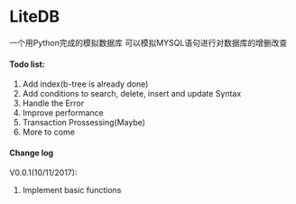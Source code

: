 **LiteDB**
====
一个用Python完成的模拟数据库
可以模拟MYSQL语句进行对数据库的增删改查

#### Todo list:
1. Add index(b-tree is already done)
2. Add conditions to search, delete, insert and update Syntax
3. Handle the Error
4. Improve performance
4. Transaction Prossessing(Maybe)
5. More to come

#### Change log 
V0.0.1(10/11/2017):
1. Implement basic functions
